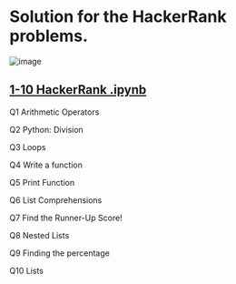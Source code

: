 # Solution for the HackerRank problems.

![image](https://github.com/rhythmbhavsar/HackerRank/assets/98228696/0c79689f-b6dc-44b8-ad33-2531d3e0ff2c)

## [1-10 HackerRank .ipynb]([https://link-url-here.org](https://github.com/rhythmbhavsar/HackerRank/blob/master/1-10%20HackerRank%20.ipynb))
Q1 Arithmetic Operators

Q2 Python: Division

Q3 Loops  

Q4 Write a function

Q5 Print Function

Q6 List Comprehensions

Q7 Find the Runner-Up Score!

Q8 Nested Lists

Q9 Finding the percentage

Q10 Lists

